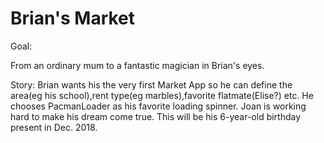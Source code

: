 # Brian's Market

Goal:

From an ordinary mum to a fantastic magician in Brian's eyes.

Story:
Brian wants his the very first Market App so he can define the area(eg his school),rent type(eg marbles),favorite flatmate(Elise?) etc. He chooses PacmanLoader as his favorite loading spinner. Joan is working hard to make his dream come true. This will be his 6-year-old birthday present in Dec. 2018.
